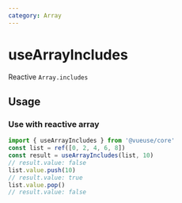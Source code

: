 ```yaml
---
category: Array
---
```


# useArrayIncludes

Reactive `Array.includes`

## Usage

### Use with reactive array

```js
import { useArrayIncludes } from '@vueuse/core'
const list = ref([0, 2, 4, 6, 8])
const result = useArrayIncludes(list, 10)
// result.value: false
list.value.push(10)
// result.value: true
list.value.pop()
// result.value: false
```
